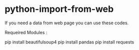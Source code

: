 # python-import-from-web
If you need a data from web page you can use these codes.

Requeired Modules :

pip install beautifulsoup4
pip install pandas
pip install requests



